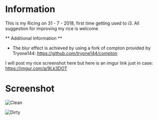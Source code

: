 # Information
This is my Ricing on 31 - 7 - 2018, first time getting used to i3. All suggestion for improving my rice is welcome

** Additional Information **
* The blur effect is achieved by using a fork of compton provided by Tryone144: https://github.com/tryone144/compton

I will post my rice screenshot here but here is an imgur link just in case: https://imgur.com/a/9Lk3DOT

# Screenshot


![Clean](https://i.imgur.com/PYWqV3g.png)

![Dirty](https://i.imgur.com/IpnIQbk.png)
